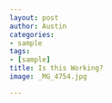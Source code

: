 ```yaml
---
layout: post
author: Austin
categories:
- sample
tags:
- [sample]
title: Is this Working?
image: _MG_4754.jpg

---
```

